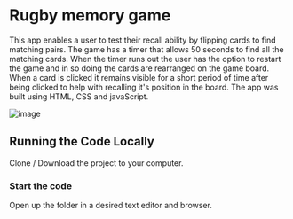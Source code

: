 # Rugby memory game

This app enables a user to test their recall ability by flipping cards to find matching pairs. The game has a timer that allows 50 seconds to find all the matching cards. When the timer runs out the user has the option to restart the game and in so doing the cards are rearranged on the game board. When a card is clicked it remains visible for a short period of time after being clicked to help with recalling it's position in the board. The app was built using HTML, CSS and javaScript.

![image](https://github.com/johnnyd81/rugby-memory-game/assets/95863021/2d22e3a0-b9e1-4a03-acfe-40da370ab478)

## Running the Code Locally

Clone / Download the project to your computer.

### Start the code

Open up the folder in a desired text editor and browser.
